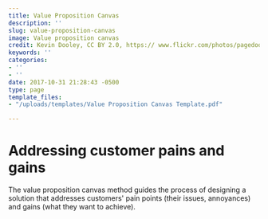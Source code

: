 ```yaml
---
title: Value Proposition Canvas
description: ''
slug: value-proposition-canvas
image: Value proposition canvas
credit: Kevin Dooley, CC BY 2.0, https:// www.flickr.com/photos/pagedooley/6575053747/
keywords: ''
categories:
- ''
- ''
date: 2017-10-31 21:28:43 -0500
type: page
template_files:
- "/uploads/templates/Value Proposition Canvas Template.pdf"

---
```

# Addressing customer pains and gains

The value proposition canvas method guides the  process of designing a solution that addresses customers' pain points (their issues, annoyances) and gains (what they want to achieve).
